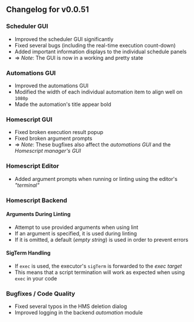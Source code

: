 ## Changelog for v0.0.51

### Scheduler GUI
- Improved the scheduler GUI significantly
- Fixed several bugs (including the real-time execution count-down)
- Added important information displays to the individual schedule panels
- ⇒ *Note*: The GUI is now in a working and pretty state

### Automations GUI
- Improved the automations GUI
- Modified the width of each individual automation item to align well on `1080p`
- Made the automation's title appear bold

### Homescript GUI
- Fixed broken execution result popup
- Fixed broken argument prompts
- ⇒ *Note*: These bugfixes also affect the *automations GUI* and the *Homescript manager's GUI*

### Homescript Editor
- Added argument prompts when running or linting using the editor's *"terminal"*

### Homescript Backend
#### Arguments During Linting
- Attempt to use provided arguments when using lint
- If an argument is specified, it is used during linting
- If it is omitted, a default (*empty string*) is used in order to prevent errors

#### SigTerm Handling
- If `exec` is used, the executor's `sigTerm` is forwarded to the *exec target*
- This means that a script termination will work as expected when using `exec` in your code

### Bugfixes / Code Quality
- Fixed several typos in the HMS deletion dialog
- Improved logging in the backend *automation* module
